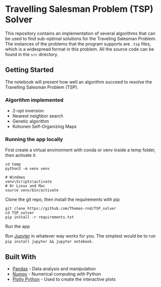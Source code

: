 # Travelling Salesman Problem (TSP) Solver

This repository contains an implementation of several algorithms that can be
used to find sub-optimal solutions for the Traveling Salesman Problem. The
instances of the problems that the program supports are `.tsp` files, which is
a widespread format in this problem. All the source code can be found in the
`src` directory.

## Getting Started

The notebook will present how well an algorithm succeed to resolve the Travelling Salesman Problem (TSP).

### Algorithm implemented

- 2-opt inversion
- Nearest neighbor search
- Genetic algorithm
- Kohonen Self-Organizing Maps

### Running the app locally

First create a virtual environment with conda or venv inside a temp folder, then activate it.

```
cd temp
python3 -m venv venv

# Windows
venv\Scripts\activate
# Or Linux and Mac
source venv/bin/activate
```

Clone the git repo, then install the requirements with pip

```
git clone https://github.com/Thomas-rnd/TSP_solver
cd TSP_solver
pip install -r requirements.txt
```

Run the app

Run [Jupyter](https://jupyter.org/) in whatever way works for you. The simplest would be to run `pip install jupyter && jupyter notebook`.

## Built With

- [Pandas](https://pandas.pydata.org) - Data analysis and manipulation
- [Numpy](https://pandas.pydata.org) - Numerical computing with Python
- [Plotly Python](https://plot.ly/python/) - Used to create the interactive plots
